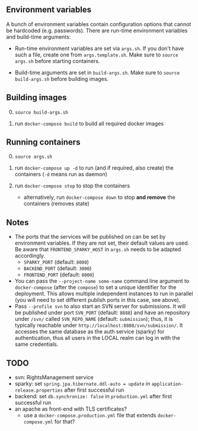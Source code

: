 ## Environment variables

A bunch of environment variables contain configuration options that cannot be hardcoded (e.g. passwords). There are run-time environment variables and build-time arguments:

* Run-time environment variables are set via `args.sh`. If you don't have such a file, create one from `args.template.sh`. Make sure to `source args.sh` before starting containers.

* Build-time arguments are set in `build-args.sh`. Make sure to `source build-args.sh` before building images.

## Building images

0) `source build-args.sh`

1) run `docker-compose build` to build all required docker images

## Running containers

0) `source args.sh`

1) run `docker-compose up -d` to run (and if required, also create) the containers (`-d` means run as daemon)

2) run `docker-compose stop` to stop the containers
	* alternatively, run `docker-compose down` to stop **and remove** the containers (removes state)

## Notes

* The ports that the services will be published on can be set by environment variables. If they are not set, their default values are used. Be aware that `FRONTEND_SPARKY_HOST` in `args.sh` needs to be adapted accordingly.
	* `SPARKY_PORT` (default: `8080`)
	* `BACKEND_PORT` (default: `3000`)
	* `FRONTEND_PORT`  (default: `8000`)
* You can pass the `--project-name some-name` command line argument to `docker-compose` (after the `compose`) to set a unique identifier for the deployment. This allows multiple independent instances to run in parallel (you will need to set different publish ports in this case, see above).
* Pass `--profile svn` to also start an SVN server for submissions. It will be published under port `SVN_PORT` (default: `8888`) and have an repository under `/svn/` called `SVN_REPO_NAME` (default: `submission`); thus, it is typically reachable under `http://localhost:8888/svn/submission/`. It accesses the same database as the auth service (sparky) for authentication, thus all users in the LOCAL realm can log in with the same credentials.

## TODO

- svn: RightsManagement service
- sparky: set `spring.jpa.hibernate.ddl-auto = update` in `application-release.properties` after first successful run
- backend: set `db.synchronize: false` in `production.yml` after first successful run
- an apache as front-end with TLS certificates?
	- use a `docker-compose.production.yml` file that extends `docker-compose.yml` for that?
